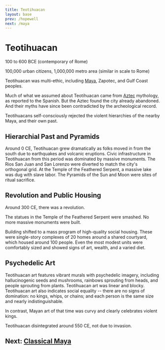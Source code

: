 ```yaml
---
title: Teotihuacan
layout: base
prev: /hopewell
next: /maya
---
```


# Teotihuacan

100 to 600 BCE (contemporary of Rome)

100,000 urban citizens, 1,000,000 metro area (similar in scale to Rome)

Teotihuacan was multi-ethic, including [Maya](/maya), Zapotec, and Gulf Coast peoples.

Much of what we assumed about Teotihuacan came from [Aztec](/aztec) mythology, as reported to the Spanish.
But the Aztec found the city already abandoned.
And their myths have since been contradicted by the archeological record.

Teotihuacans self-consciously rejected the violent hierarchies of the nearby Maya, and their own past.

## Hierarchial Past and Pyramids

Around 0 CE, Teotihuacan grew dramatically as folks moved in from the south due to earthquakes and volcanic eruptions.
Civic infrastructure in Teotihuacan from this period was dominated by massive monuments.
The Rios San Juan and San Lorenzo were diverted to match the city's orthogonal grid.
At the Temple of the Feathered Serpent, a massive lake was dug with slave labor.
The Pyramids of the Sun and Moon were sites of ritual sacrifice.

## Revolution and Public Housing

Around 300 CE, there was a revolution.

The statues in the Temple of the Feathered Serpent were smashed.
No more massive monuments were built.

Building shifted to a mass program of high-quality social housing.
These were single-story complexes of 20 homes around a shared courtyard, which housed around 100 people.
Even the most modest units were comfortably sized and showed signs of art, wealth, and a varied diet.

## Psychedelic Art

Teotihuacan art features vibrant murals with psychedelic imagery, including hallucinogenic seeds and mushrooms, rainbows sprouting from heads, and people sprouting from plants.
Teotihuacan art was linear and blocky.
Teotihuacan art also indicates social equality -- there are no signs of domination: no kings, whips, or chains; and each person is the same size and nearly indistinguishable.

In contrast, Mayan art of that time was curvy and clearly celebrates violent kings.

Teotihuacan disintegrated around 550 CE, not due to invasion.

## Next: [Classical Maya](/maya)
